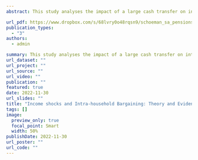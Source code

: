 ```yaml
---
abstract: This study analyses the impact of a large cash transfer on intra-household bargaining as proxied by the sharing rule. The methodology for deriving bounds on the sharing rule when individual consumption data is incomplete is extended from two to m decision makers. The large cash transfer in the form of the South African Older Persons Grant is a plausibly exogenous income shock and its impact on the sharing rule bounds is analysed within a fuzzy regression discontinuity design framework. The cash transfer significantly increases the sharing rule bound by 8.4% to 8.5% for the recipient and the corresponding income elasticity of the sharing rule is between 0.15 and 0.16.

url_pdf: https://www.dropbox.com/s/68lvry0o48rqsn9/schoeman_sa_pensions_2022.pdf?e=1&dl=0
publication_types:
  - "3"
authors:
  - admin

summary: This study analyses the impact of a large cash transfer on intra-household bargaining as proxied by the sharing rule. The methodology for deriving bounds on the sharing rule when individual consumption data is incomplete is extended from two to m decision makers. The large cash transfer in the form of the South African Older Persons Grant is a plausibly exogenous income shock and its impact on the sharing rule bounds is analysed within a fuzzy regression discontinuity design framework. The cash transfer significantly increases the sharing rule bound by 8.4% to 8.5% for the recipient and the corresponding income elasticity of the sharing rule is between 0.15 and 0.16.
url_dataset: ""
url_project: ""
url_source: ""
url_video: ""
publication: ""
featured: true
date: 2022-11-30
url_slides: ""
title: "Income shocks and Intra-household Bargaining: Theory and Evidence from South Africa"
tags: []
image:
  preview_only: true
  focal_point: Smart
  width: 50%
publishDate: 2022-11-30
url_poster: ""
url_code: ""
---
```

